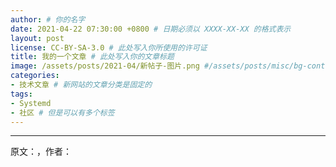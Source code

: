 ```yaml
---
author: # 你的名字
date: 2021-04-22 07:30:00 +0800 # 日期必须以 XXXX-XX-XX 的格式表示
layout: post
license: CC-BY-SA-3.0 # 此处写入你所使用的许可证
title: 我的一个文章 # 此处写入你的文章标题
image: /assets/posts/2021-04/新帖子-图片.png #/assets/posts/misc/bg-contribution.svg，请注意使用斜杠 “/” ，而不是反斜杠 “\”
categories:
- 技术文章 # 新网站的文章分类是固定的
tags:
- Systemd
- 社区 # 但是可以有多个标签
---
```


<!--- 用 MD 与 HTML 写你的文章内容 -->

------

原文：[]()，作者：

<!--在上面写上原文来源与作者；如果这是一篇原创文章，则可以删除第 19 行不必填写原作者-->